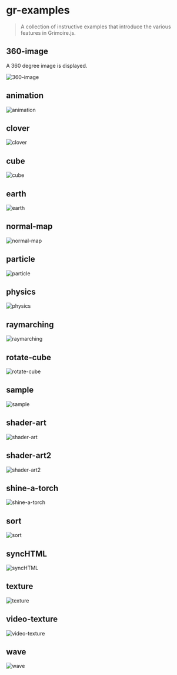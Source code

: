 # gr-examples
> A collection of instructive examples that introduce the various features in Grimoire.js.

## 360-image

A 360 degree image is displayed.

![360-image](resource/360-image.png)

## animation



![animation](resource/animation.png)

## clover



![clover](resource/clover.png)

## cube



![cube](resource/cube.png)

## earth



![earth](resource/earth.png)

## normal-map



![normal-map](resource/normal-map.png)

## particle



![particle](resource/particle.png)

## physics



![physics](resource/physics.png)

## raymarching



![raymarching](resource/raymarching.png)

## rotate-cube



![rotate-cube](resource/rotate-cube.png)

## sample



![sample](resource/sample.png)

## shader-art



![shader-art](resource/shader-art.png)

## shader-art2



![shader-art2](resource/shader-art2.png)

## shine-a-torch



![shine-a-torch](resource/shine-a-torch.png)

## sort



![sort](resource/sort.png)

## syncHTML



![syncHTML](resource/syncHTML.png)

## texture



![texture](resource/texture.png)

## video-texture



![video-texture](resource/video-texture.png)

## wave



![wave](resource/wave.png)
